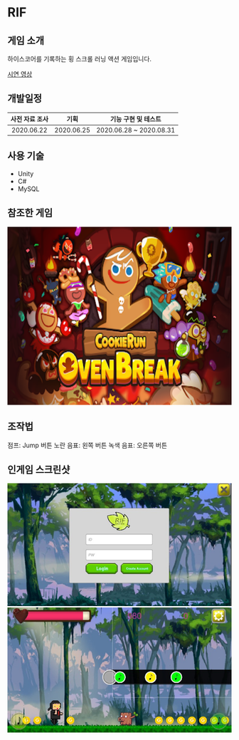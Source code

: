 RIF
=========
게임 소개
------
하이스코어를 기록하는 횡 스크롤 러닝 액션 게임입니다.   


[시연 영상](https://youtu.be/rMAKqZujxTw)

개발일정
-----------
|사전 자료 조사|기획|기능 구현 및 테스트|
|:----:|:----:|:----:|
|2020.06.22|2020.06.25|2020.06.28 ~ 2020.08.31|

사용 기술
------
* Unity
* C#
* MySQL

참조한 게임
------
<img src="./img/cookie.png" width="600" height="400">

조작법
-----------
점프: Jump 버튼
노란 음표: 왼쪽 버튼
녹색 음표: 오른쪽 버튼

인게임 스크린샷
-----------
![img2](./img/a2.png)
![img1](./img/a1.png)

